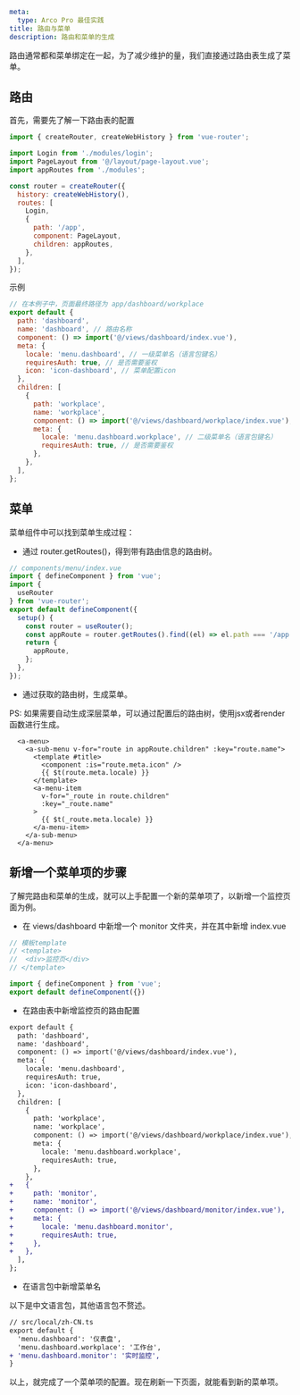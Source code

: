 ```yaml
meta:
  type: Arco Pro 最佳实践
title: 路由与菜单
description: 路由和菜单的生成
```

路由通常都和菜单绑定在一起，为了减少维护的量，我们直接通过路由表生成了菜单。

## 路由

首先，需要先了解一下路由表的配置

```js
import { createRouter, createWebHistory } from 'vue-router';

import Login from './modules/login';
import PageLayout from '@/layout/page-layout.vue';
import appRoutes from './modules';

const router = createRouter({
  history: createWebHistory(),
  routes: [
    Login,
    {
      path: '/app',
      component: PageLayout,
      children: appRoutes,
    },
  ],
});
```

示例

```js
// 在本例子中，页面最终路径为 app/dashboard/workplace
export default {
  path: 'dashboard',
  name: 'dashboard', // 路由名称
  component: () => import('@/views/dashboard/index.vue'),
  meta: {
    locale: 'menu.dashboard', // 一级菜单名（语言包键名）
    requiresAuth: true, // 是否需要鉴权
    icon: 'icon-dashboard', // 菜单配置icon
  },
  children: [
    {
      path: 'workplace',
      name: 'workplace',
      component: () => import('@/views/dashboard/workplace/index.vue'),
      meta: {
        locale: 'menu.dashboard.workplace', // 二级菜单名（语言包键名）
        requiresAuth: true, // 是否需要鉴权
      },
    },
  ],
};
```

## 菜单

菜单组件中可以找到菜单生成过程：

- 通过 router.getRoutes()，得到带有路由信息的路由树。

```js
// components/menu/index.vue
import { defineComponent } from 'vue';
import {
  useRouter
} from 'vue-router';
export default defineComponent({
  setup() {
    const router = useRouter();
    const appRoute = router.getRoutes().find((el) => el.path === '/app');
    return {
      appRoute,
    };
  },
});
```

- 通过获取的路由树，生成菜单。

PS: 如果需要自动生成深层菜单，可以通过配置后的路由树，使用jsx或者render函数进行生成。

```vue
  <a-menu>
    <a-sub-menu v-for="route in appRoute.children" :key="route.name">
      <template #title>
        <component :is="route.meta.icon" />
        {{ $t(route.meta.locale) }}
      </template>
      <a-menu-item
        v-for="_route in route.children"
        :key="_route.name"
      >
        {{ $t(_route.meta.locale) }}
      </a-menu-item>
    </a-sub-menu>
  </a-menu>
```

## 新增一个菜单项的步骤

了解完路由和菜单的生成，就可以上手配置一个新的菜单项了，以新增一个监控页面为例。

- 在 views/dashboard 中新增一个 monitor 文件夹，并在其中新增 index.vue

```js
// 模板template
// <template>
//  <div>监控页</div>
// </template>

import { defineComponent } from 'vue';
export default defineComponent({})
```

- 在路由表中新增监控页的路由配置

```diff
export default {
  path: 'dashboard',
  name: 'dashboard',
  component: () => import('@/views/dashboard/index.vue'),
  meta: {
    locale: 'menu.dashboard',
    requiresAuth: true,
    icon: 'icon-dashboard',
  },
  children: [
    {
      path: 'workplace',
      name: 'workplace',
      component: () => import('@/views/dashboard/workplace/index.vue'),
      meta: {
        locale: 'menu.dashboard.workplace',
        requiresAuth: true,
      },
    },
+   {
+     path: 'monitor',
+     name: 'monitor',
+     component: () => import('@/views/dashboard/monitor/index.vue'),
+     meta: {
+       locale: 'menu.dashboard.monitor',
+       requiresAuth: true,
+     },
+   },
  ],
};
```

- 在语言包中新增菜单名

以下是中文语言包，其他语言包不赘述。

```diff
// src/local/zh-CN.ts
export default {
  'menu.dashboard': '仪表盘',
  'menu.dashboard.workplace': '工作台',
+ 'menu.dashboard.monitor': '实时监控',
}
```

以上，就完成了一个菜单项的配置。现在刷新一下页面，就能看到新的菜单项。




